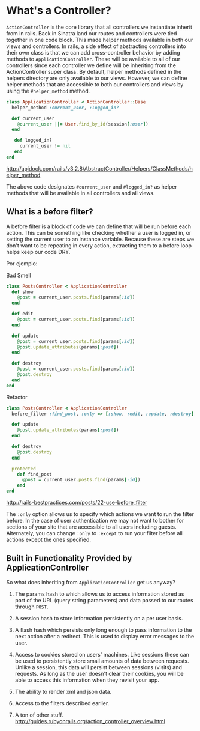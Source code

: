 What's a Controller?
===

`ActionController` is the core library that all controllers we instantiate inherit from in rails. Back in Sinatra land our routes and controllers were tied together in one code block. This made helper methods available in both our views and controllers. In rails, a side effect of abstracting controllers into their own class is that we can add cross-controller behavior by adding methods to `ApplicationController`. These will be available to all of our controllers since each controller we define will be inheriting from the ActionController super class. By default, helper methods defined in the helpers directory are only available to our views. However, we can define helper methods that are accessible to both our controllers and views by using the `#helper_method` method. 

```ruby
class ApplicationController < ActionController::Base
  helper_method :current_user, :logged_in?

  def current_user
    @current_user ||= User.find_by_id(session[:user])
  end

   def logged_in?
     current_user != nil
   end
end
```

http://apidock.com/rails/v3.2.8/AbstractController/Helpers/ClassMethods/helper_method

The above code designates `#current_user` and `#logged_in?` as helper methods that will be available in all controllers and all views. 

What is a before filter?
---

A before filter is a block of code we can define that will be run before each action. This can be something like checking whether a user is logged in, or setting the current user to an instance variable. Because these are steps we don't want to be repeating in every action, extracting them to a before loop helps keep our code DRY.

Por ejemplo:

Bad Smell
```ruby
class PostsController < ApplicationController
  def show
    @post = current_user.posts.find(params[:id])
  end

  def edit
    @post = current_user.posts.find(params[:id])
  end

  def update
    @post = current_user.posts.find(params[:id])
    @post.update_attributes(params[:post])
  end

  def destroy
    @post = current_user.posts.find(params[:id])
    @post.destroy
  end
end
```
Refactor
```ruby
class PostsController < ApplicationController
  before_filter :find_post, :only => [:show, :edit, :update, :destroy]

  def update
    @post.update_attributes(params[:post])
  end

  def destroy
    @post.destroy
  end

  protected    
    def find_post
      @post = current_user.posts.find(params[:id])
    end
end
```
http://rails-bestpractices.com/posts/22-use-before_filter

The `:only` option allows us to specify which actions we want to run the filter before. In the case of user authentication we may not want to bother for sections of your site that are accessible to all users including guests. Alternately, you can change `:only` to `:except` to run your filter before all actions except the ones specified.

Built in Functionality Provided by ApplicationController
---

So what does inheriting from `ApplicationController` get us anyway? 

1. The params hash to which allows us to access information stored as part of the URL (query string parameters) and data passed to our routes through `POST`. 

2. A session hash to store information persistently on a per user basis.

3. A flash hash which persists only long enough to pass information to the next action after a redirect. This is used to display error messages to the user. 

4. Access to cookies stored on users' machines. Like sessions these can be used to persistently store small amounts of data between requests. Unlike a session, this data will persist between sessions (visits) and requests. As long as the user doesn't clear their cookies, you will be able to access this information when they revisit your app. 

5. The ability to render xml and json data.

6. Access to the filters described earlier.

7. A ton of other stuff. http://guides.rubyonrails.org/action_controller_overview.html